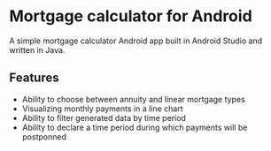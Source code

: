 # Mortgage calculator for Android

A simple mortgage calculator Android app built in Android Studio and written in Java.

## Features

* Ability to choose between annuity and linear mortgage types
* Visualizing monthly payments in a line chart
* Ability to filter generated data by time period
* Ability to declare a time period during which payments will be postponned
